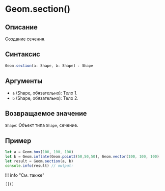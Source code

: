 # Geom.section()

## Описание
Создание сечения.

## Синтаксис
```javascript
Geom.section(a: Shape, b: Shape) : Shape
```

## Аргументы
- `a` (Shape, обязательно): Тело 1.
- `b` (Shape, обязательно): Тело 2.

## Возвращаемое значение
`Shape`: Объект типа `Shape`, сечение.

## Пример
```javascript linenums="1"
let a = Geom.box(100, 100, 100)
let b = Geom.inflate(Geom.point3(50,50,50), Geom.vector(100, 100, 100))
let result = Geom.section(a, b)
console.info(result) // output:
```

!!! info "См. также"

    []()


